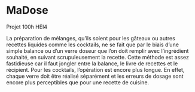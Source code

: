 # MaDose
Projet 100h HEI4

La préparation de mélanges, qu’ils soient pour les gâteaux ou autres recettes liquides comme les cocktails,
ne se fait que par le biais d’une simple balance ou d’un verre doseur que l’on doit remplir avec l’ingrédient souhaité,
en suivant scrupuleusement la recette. Cette méthode est assez fastidieuse car il faut jongler entre la balance,
le livre de recettes et le récipient. Pour les cocktails, l’opération est encore plus longue.
En effet, chaque verre doit être réalisé séparément et les erreurs de dosage sont encore plus perceptibles que pour une recette de cuisine.
